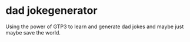 # dad jokegenerator
Using the power of GTP3 to learn and generate dad jokes and maybe just maybe save the world.
